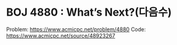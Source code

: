 # BOJ 4880 : What’s Next?(다음수)
Problem: https://www.acmicpc.net/problem/4880
Code: https://www.acmicpc.net/source/48923267
